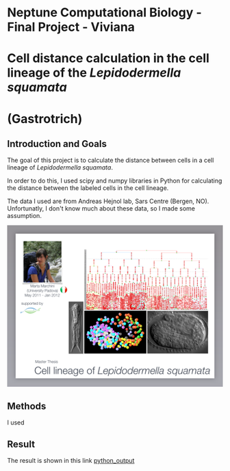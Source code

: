 # Neptune Computational Biology - Final Project - Viviana

# Cell distance calculation in the cell lineage of the *Lepidodermella squamata*
# (Gastrotrich) 

## Introduction and Goals

The goal of this project is to calculate the distance between cells in a cell lineage of *Lepidodermella squamata*.

In order to do this, I used scipy and numpy libraries in Python for calculating the distance between the labeled cells in the cell lineage.

The data I used are from Andreas Hejnol lab, Sars Centre (Bergen, NO). Unfortunatly, I don't know much about these data, so I made some assumption.

![L.squamata_fig.png](L.squamata_fig.png)

## Methods

I used 

## Result

The result is shown in this link [python_output](out.txt)

